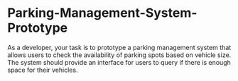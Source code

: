 # Parking-Management-System-Prototype
As a developer, your task is to prototype a parking management system that allows users to check the availability of parking spots based on vehicle size. The system should provide an interface for users to query if there is enough space for their vehicles.
